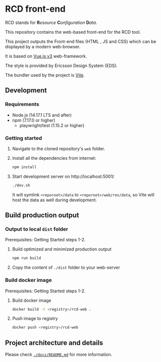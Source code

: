 # RCD front-end

RCD stands for **R***esource* **C***onfiguration* **D***ata*.

This repository contains the web-based front-end for the RCD tool.

This project outputs the Front-end files (HTML , JS and CSS) which can be displayed by a modern web-browser.



It is based on [Vue.js v3](https://v3.vuejs.org) web-framework.

The style is provided by Ericsson Design System (EDS).

The bundler used by the project is [Vite](https://vitejs.dev).

## Development

### Requirements
- Node.js (14.17.1 LTS and after)
- npm (7.17.0 or higher)
  - playwright/test (1.15.2 or higher)

### Getting started

1. Navigate to the cloned repository's `web` folder.

2. Install all the dependencies from internet:
    ```bash
    npm install
    ```

3. Start development server on http://localhost:5001/
    ```bash
    ./dev.sh
    ```
    It will symlink `<reporoot>/data` to `<reporoot>/web/res/data`, so Vite will host the data as well during development.

## Build production output

### Output to local `dist` folder

Prerequisites: Getting Started steps 1-2.

1. Build optimized and minimized production output
    ```bash
    npm run build
    ```

2. Copy the content of `./dist` folder to your web-server

### Build docker image

Prerequisites: Getting Started steps 1-2.

1. Build docker image
    ```bash
    docker build -t <registry>/rcd-web .
    ```
2. Push image to registry
    ```bash
    docker push <registry>/rcd-web
    ```

## Project architecture and details

Please check [`./docs/README.md`](./docs/README.md) for more information.
